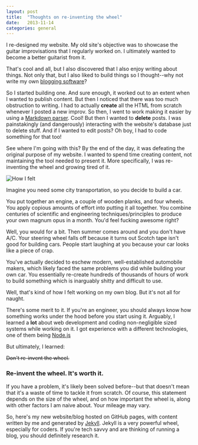 ```yaml
---
layout: post
title:  "Thoughts on re-inventing the wheel"
date:   2013-11-14
categories: general
---
```

I re-designed my website. My old site's objective was to
showcase the guitar improvisations that I regularly worked on. I ultimately wanted to become
a better guitarist from it.

That's cool and all, but I also discovered that I also enjoy writing about things.
Not only that, but I also liked to build things so I thought--why not write my own [blogging software](https://github.com/blaisebaileyfinnegan/sharpfret)?

So I started building one. And sure enough, it worked out to an extent when I wanted to publish content. But then I noticed that
there was too much obstruction to writing. I had to actually **create** all the HTML from scratch whenever
I posted a new improv. So then, I went to work making it easier by using a [Markdown parser](https://github.com/chjj/marked). Cool! But then I wanted to **delete** posts. I was painstakingly (and dangerously) interacting with the
website's database just to delete stuff. And if I wanted to edit posts? Oh boy, I had to code something for that too!

See where I'm going with this? By the end of the day, it was defeating the original purpose of my website. I wanted to spend time creating content, not maintaining the tool needed to present it. More specifically, I was re-inventing the wheel and growing tired of it.

![How I felt](/old/img/scream-externally.png)

Imagine you need some city transportation, so you decide to build a car.

You put together an engine, a couple of wooden planks, and four wheels. You apply copious amounts of effort into putting it all together. You combine centuries of scientific and engineering techniques/principles to produce your own magnum opus in a month. You'd feel fucking awesome right?

Well, you would for a bit. Then summer comes around and you don't have A/C. Your steering wheel falls off because it turns out Scotch tape isn't good for building cars. People start laughing at you because your car looks like a piece of crap.

You've actually decided to eschew modern, well-established automobile makers, which likely faced the same problems you did while building your own car. You essentially re-create hundreds of thousands of hours of work to build something which is inarguably shitty and difficult to use.

Well, that's kind of how I felt working on my own blog. But it's not all for naught.

There's some merit to it. If you're an engineer, you should always know how something works under the hood before you start using it. Arguably, I learned a **lot** about web development and coding non-negligible sized systems while working on it. I got experience with a different technologies, one of them being [Node.js](http://nodejs.org/)

But ultimately, I learned:

<del>Don't re-invent the wheel.</del>
### **Re-invent the wheel. It's worth it.**

If you have a problem, it's likely been solved before--but that doesn't mean that it's a waste of time to tackle it from scratch. Of course, this statement depends on the size of the wheel, and on how important the wheel is, along with other factors I am naive about. Your mileage may vary.

So, here's my new website/blog hosted on GitHub pages, with content written by me and generated by [Jekyll](http://jekyllrb.com/). Jekyll is a very powerful wheel, especially for coders. If you're tech savvy and are thinking of running a blog, you should definitely research it.
